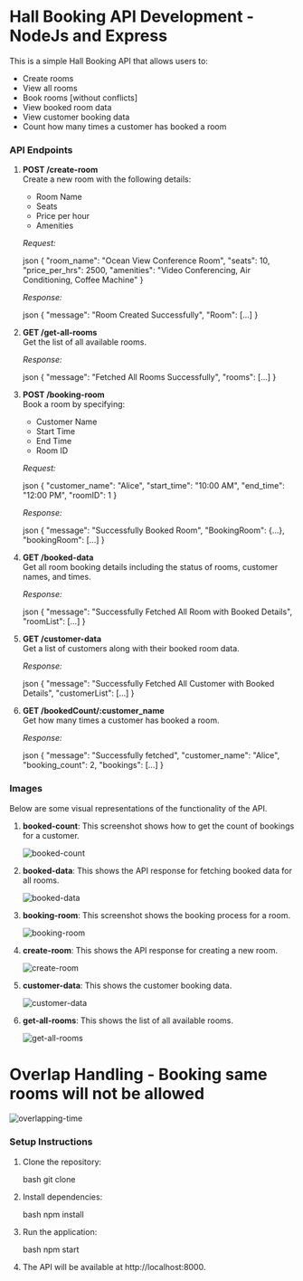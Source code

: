 # Hall Booking API Development - NodeJs and Express

This is a simple Hall Booking API that allows users to:

- Create rooms
- View all rooms
- Book rooms [without conflicts]
- View booked room data
- View customer booking data
- Count how many times a customer has booked a room

### API Endpoints

1. **POST /create-room**  
   Create a new room with the following details:

   - Room Name
   - Seats
   - Price per hour
   - Amenities

   *Request:*

   json
   {
     "room_name": "Ocean View Conference Room",
     "seats": 10,
     "price_per_hrs": 2500,
     "amenities": "Video Conferencing, Air Conditioning, Coffee Machine"
   }
   

   *Response:*

   json
   {
     "message": "Room Created Successfully",
     "Room": [...]
   }
   

2. **GET /get-all-rooms**  
   Get the list of all available rooms.

   *Response:*

   json
   {
     "message": "Fetched All Rooms Successfully",
     "rooms": [...]
   }
   

3. **POST /booking-room**  
   Book a room by specifying:

   - Customer Name
   - Start Time
   - End Time
   - Room ID

   *Request:*

   json
   {
     "customer_name": "Alice",
     "start_time": "10:00 AM",
     "end_time": "12:00 PM",
     "roomID": 1
   }
   

   *Response:*

   json
   {
     "message": "Successfully Booked Room",
     "BookingRoom": {...},
     "bookingRoom": [...]
   }
   

4. **GET /booked-data**  
   Get all room booking details including the status of rooms, customer names, and times.

   *Response:*

   json
   {
     "message": "Successfully Fetched All Room with Booked Details",
     "roomList": [...]
   }
   

5. **GET /customer-data**  
   Get a list of customers along with their booked room data.

   *Response:*

   json
   {
     "message": "Successfully Fetched All Customer with Booked Details",
     "customerList": [...]
   }
   

6. **GET /bookedCount/:customer_name**  
   Get how many times a customer has booked a room.

   *Response:*

   json
   {
     "message": "Successfully fetched",
     "customer_name": "Alice",
     "booking_count": 2,
     "bookings": [...]
   }
   

### Images

Below are some visual representations of the functionality of the API.

1. **booked-count**: This screenshot shows how to get the count of bookings for a customer.

   ![booked-count](./booked-count.png)

2. **booked-data**: This shows the API response for fetching booked data for all rooms.

   ![booked-data](./booked-data.png)

3. **booking-room**: This screenshot shows the booking process for a room.

   ![booking-room](./booking-room.png)

4. **create-room**: This shows the API response for creating a new room.

   ![create-room](./create-room.png)

5. **customer-data**: This shows the customer booking data.

   ![customer-data](./customer-data.png)

6. **get-all-rooms**: This shows the list of all available rooms.

   ![get-all-rooms](./get-all-rooms.png)

# Overlap Handling - Booking same rooms will not be allowed

![overlapping-time](./overlapping-time.png)

### Setup Instructions

1. Clone the repository:

   bash
   git clone <repo-url>
   

2. Install dependencies:

   bash
   npm install
   

3. Run the application:

   bash
   npm start
   

4. The API will be available at http://localhost:8000.